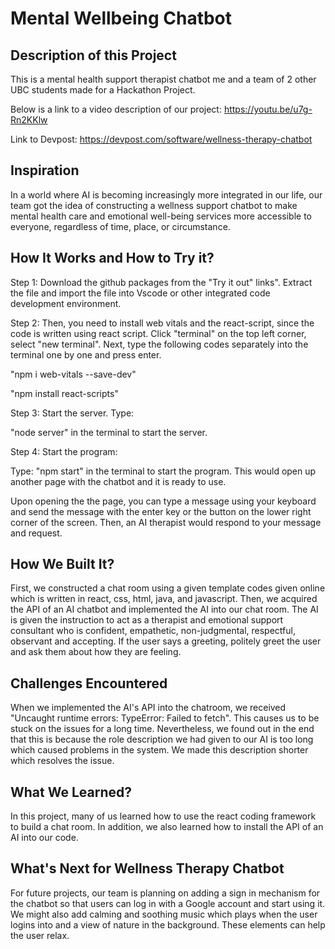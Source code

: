 # Mental Wellbeing Chatbot


## Description of this Project

This is a mental health support therapist chatbot me and a team of 2 other UBC students made for a Hackathon Project. 

Below is a link to a video description of our project:
https://youtu.be/u7g-Rn2KKlw

Link to Devpost: https://devpost.com/software/wellness-therapy-chatbot


## Inspiration
In a world where AI is becoming increasingly more integrated in our life, our team got the idea of constructing a wellness support chatbot to make mental health care and emotional well-being services more accessible to everyone, regardless of time, place, or circumstance.

## How It Works and How to Try it?

Step 1: Download the github packages from the "Try it out" links". Extract the file and import the file into Vscode or other integrated code development environment.

Step 2: Then, you need to install web vitals and the react-script, since the code is written using react script. Click "terminal" on the top left corner, select "new terminal". Next, type the following codes separately into the terminal one by one and press enter.

"npm i web-vitals --save-dev"

"npm install react-scripts"

Step 3: Start the server. Type:

"node server" in the terminal to start the server.

Step 4: Start the program:

Type: "npm start" in the terminal to start the program. This would open up another page with the chatbot and it is ready to use.

Upon opening the the page, you can type a message using your keyboard and send the message with the enter key or the button on the lower right corner of the screen. Then, an AI therapist would respond to your message and request.

## How We Built It?

First, we constructed a chat room using a given template codes given online which is written in react, css, html, java, and javascript. Then, we acquired the API of an AI chatbot and implemented the AI into our chat room. The AI is given the instruction to act as a therapist and emotional support consultant who is confident, empathetic, non-judgmental, respectful, observant and accepting. If the user says a greeting, politely greet the user and ask them about how they are feeling.


## Challenges Encountered

When we implemented the AI's API into the chatroom, we received "Uncaught runtime errors: TypeError: Failed to fetch". This causes us to be stuck on the issues for a long time. Nevertheless, we found out in the end that this is because the role description we had given to our AI is too long which caused problems in the system. We made this description shorter which resolves the issue. 

## What We Learned?
In this project, many of us learned how to use the react coding framework to build a chat room. In addition, we also learned how to install the API of an AI into our code.

## What's Next for Wellness Therapy Chatbot

For future projects, our team is planning on adding a sign in mechanism for the chatbot so that users can log in with a Google account and start using it. We might also add calming and soothing music which plays when the user logins into and a view of nature in the background. These elements can help the user relax.





